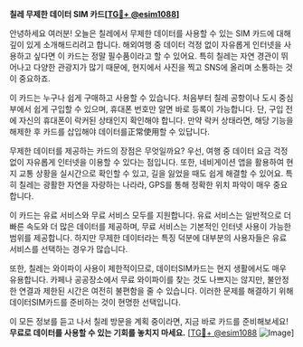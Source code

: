 **칠레 무제한 데이터 SIM 카드[[TG💪+ @esim1088](https://t.me/s/esim1088)]**

안녕하세요 여러분! 오늘은 칠레에서 무제한 데이터를 사용할 수 있는 SIM 카드에 대해 깊이 있게 소개해드리려고 합니다. 해외여행 중 데이터 걱정 없이 자유롭게 인터넷을 사용하고 싶다면 이 카드는 정말 필수품이라고 할 수 있어요. 특히 칠레는 자연 경관이 뛰어나고 다양한 관광지가 많기 때문에, 현지에서 사진을 찍고 SNS에 올리며 소통하는 것이 중요하죠.

이 카드는 누구나 쉽게 구매하고 사용할 수 있습니다. 처음부터 칠레 공항이나 도시 중심부에서 쉽게 구입할 수 있으며, 휴대폰 번호만 알면 바로 등록이 가능합니다. 단, 구입 전에 자신의 휴대폰이 락커된 상태인지 확인해야 합니다. 만약 락커 상태라면, 해당 기능을 해제한 후 카드를 삽입해야 데이터를正常使用할 수 있답니다.

무제한 데이터를 제공하는 카드의 장점은 무엇일까요? 우선, 여행 중 데이터 요금 걱정 없이 자유롭게 인터넷을 이용할 수 있다는 점입니다. 또한, 네비게이션 앱을 활용하여 현지 교통 상황을 실시간으로 확인할 수 있고, 길을 잃었을 때도 쉽게 해결할 수 있어요. 특히 칠레는 광활한 자연을 자랑하는 나라라, GPS를 통해 정확한 위치 파악이 매우 중요합니다.

이 카드는 유료 서비스와 무료 서비스 모두를 지원합니다. 유료 서비스는 일반적으로 더 빠른 속도와 더 많은 데이터를 제공하며, 무료 서비스는 기본적인 인터넷 사용이 가능한 범위를 제공합니다. 하지만 무제한 데이터라는 특징 덕분에 대부분의 사용자들은 유료 서비스를 선택하는 경우가 많습니다.

또한, 칠레는 와이파이 사용이 제한적이므로, 데이터SIM카드는 현지 생활에서도 매우 유용합니다. 카페나 공공장소에서 무료 와이파이를 찾는 것도 나쁘지는 않지만, 불안정한 연결과 제한된 시간은 여전히 불편함을 줄 수 있습니다. 이러한 문제를 해결하기 위해 데이터SIM카드를 준비하는 것이 현명한 선택입니다.

이 모든 정보를 듣고 나서 칠레 방문을 계획 중이라면, 지금 바로 카드를 준비해보세요! **무료로 데이터를 사용할 수 있는 기회를 놓치지 마세요.** [[TG💪+ @esim1088](https://t.me/s/esim1088) ![Image](https://i.postimg.cc/Y0z9fWf4/image.png)]